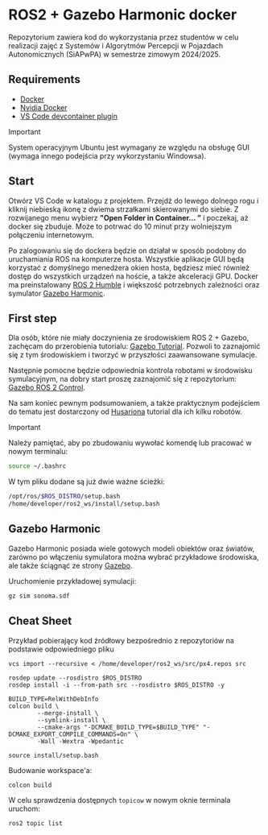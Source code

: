 # ROS2 + Gazebo Harmonic docker

Repozytorium zawiera kod do wykorzystania przez studentów w celu realizacji zajęć z Systemów i Algorytmów Percepcji w Pojazdach Autonomicznych (SiAPwPA) w semestrze zimowym 2024/2025.

## Requirements
- [Docker](https://docs.docker.com/engine/install/ubuntu/)
- [Nvidia Docker](https://docs.nvidia.com/datacenter/cloud-native/container-toolkit/install-guide.html#container-device-interface-cdi-support)
- [VS Code devcontainer plugin](https://code.visualstudio.com/docs/devcontainers/containers#_quick-start-open-an-existing-folder-in-a-container)

> [!IMPORTANT]
System operacyjnym Ubuntu jest wymagany ze względu na obsługę GUI (wymaga innego podejścia przy wykorzystaniu Windowsa).

## Start
Otwórz VS Code w katalogu z projektem.
Przejdź do lewego dolnego rogu i kliknij niebieską ikonę z dwiema strzałkami skierowanymi do siebie. Z rozwijanego menu wybierz **"Open Folder in Container... ”** i poczekaj, aż docker się zbuduje. Może to potrwać do 10 minut przy wolniejszym połączeniu internetowym.

Po zalogowaniu się do dockera będzie on działał w sposób podobny do uruchamiania ROS na komputerze hosta. Wszystkie aplikacje GUI będą korzystać z domyślnego menedżera okien hosta, będziesz mieć również dostęp do wszystkich urządzeń na hoście, a także akceleracji GPU.
Docker ma preinstalowany [ROS 2 Humble](https://docs.ros.org/en/humble/Tutorials.html) i większość potrzebnych zależności oraz symulator [Gazebo Harmonic](https://gazebosim.org/docs/harmonic/getstarted/). 

## First step
Dla osób, które nie miały doczynienia ze środowiskiem ROS 2 + Gazebo, zachęcam do przerobienia tutorialu: [Gazebo Tutorial](https://gazebosim.org/docs/harmonic/tutorials/). Pozwoli to zaznajomić się z tym środowiskiem i tworzyć w przyszłości zaawansowane symulacje.


Następnie pomocne będzie odpowiednia kontrola robotami w środowisku symulacyjnym, na dobry start proszę zaznajomić się z repozytorium: [Gazebo ROS 2 Control](https://github.com/ros-controls/gz_ros2_control/).


Na sam koniec pewnym podsumowaniem, a także praktycznym podejściem do tematu jest dostarczony od [Husariona](https://husarion.com/tutorials/ros2-tutorials/1-ros2-introduction/) tutorial dla ich kilku robotów.


>[!IMPORTANT]
> Należy pamiętać, aby po zbudowaniu wywołać komendę lub pracować w nowym terminalu: 
> ``` bash
> source ~/.bashrc
> ```
> W tym pliku dodane są już dwie ważne ścieżki:
> ``` bash
> /opt/ros/$ROS_DISTRO/setup.bash
> /home/developer/ros2_ws/install/setup.bash
> ```

## Gazebo Harmonic

Gazebo Harmonic posiada wiele gotowych modeli obiektów oraz światów, zarówno po włączeniu symulatora można wybrać przykładowe środowiska, ale także ściągnąć ze strony [Gazebo](https://app.gazebosim.org/dashboard).

Uruchomienie przykładowej symulacji:
```bash
gz sim sonoma.sdf
```



## Cheat Sheet

Przykład pobierający kod źródłowy bezpośrednio z repozytoriów na podstawie odpowiedniego pliku
```
vcs import --recursive < /home/developer/ros2_ws/src/px4.repos src

rosdep update --rosdistro $ROS_DISTRO
rosdep install -i --from-path src --rosdistro $ROS_DISTRO -y

BUILD_TYPE=RelWithDebInfo
colcon build \
        --merge-install \
        --symlink-install \
        --cmake-args "-DCMAKE_BUILD_TYPE=$BUILD_TYPE" "-DCMAKE_EXPORT_COMPILE_COMMANDS=On" \
        -Wall -Wextra -Wpedantic

source install/setup.bash
```

Budowanie workspace'a:
``` bash
colcon build
```

W celu sprawdzenia dostępnych `topicow` w nowym oknie terminala uruchom:
``` bash
ros2 topic list
```
